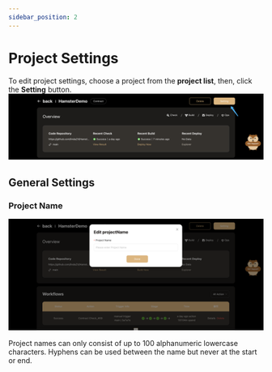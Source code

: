 ```yaml
---
sidebar_position: 2
---
```


# Project Settings

To edit project settings, choose a project from the **project list**, then, click the **Setting** button.
![createProject](./img/projectDetailSetting.png)

## General Settings

### Project Name

![createProject](./img/editProjectName.png)

Project names can only consist of up to 100 alphanumeric lowercase characters. Hyphens can be used between the name but never at the start or end.